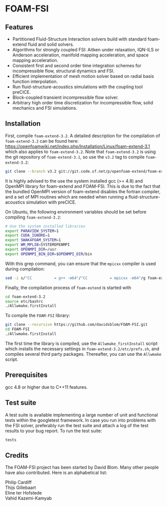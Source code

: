 FOAM-FSI
========

Features
-----------

* Partitioned Fluid-Structure Interaction solvers build with standard foam-extend fluid and solid solvers.
* Algorithms for strongly coupled FSI: Aitken under relaxation, IQN-ILS or Anderson acceleration, manifold mapping acceleration, and space mapping acceleration.
* Consistent first and second order time integration schemes for incompressible flow, structural dynamics and FSI.
* Efficient implementation of mesh motion solver based on radial basis function interpolation.
* Run fluid-structure-acoustics simulations with the coupling tool preCICE.
* Block-coupled transient incompressible flow solver.
* Arbitrary high order time discretization for incompressible flow, solid mechanics and FSI simulations.

Installation
-----------

First, compile `foam-extend-3.2`. A detailed description for the compilation of `foam-extend-3.2` can be found here: https://openfoamwiki.net/index.php/Installation/Linux/foam-extend-3.1 which also applies to `foam-extend-3.2`. Note that `foam-extend-3.2` is using the git repository of `foam-extend-3.1`, so use the `v3.2` tag to compile `foam-extend-3.2`:

``` bash
git clone --branch v3.2 git://git.code.sf.net/p/openfoam-extend/foam-extend-3.1 foam-extend-3.2
```

It is highly advised to the use the system installed gcc (>= 4.8) and OpenMPI library for foam-extend and FOAM-FSI. This is due to the fact that the bundled OpenMPI version of foam-extend disables the fortran compiler, and a set of MPI routines which are needed when running a fluid-structure-acoustics simulation with preCICE.

On Ubuntu, the following environment variables should be set before compiling `foam-extend-3.2`:

``` bash
# Use the system installed libraries
export PARAVIEW_SYSTEM=1
export CUDA_IGNORE=1
export SWAK4FOAM_SYSTEM=1
export WM_MPLIB=SYSTEMOPENMPI
export OPENMPI_DIR=/usr
export OPENMPI_BIN_DIR=$OPENMPI_DIR/bin
```

With this grep command, you can ensure that the `mpicxx` compiler is used during compilation:

``` bash
sed -i s/"CC          = g++ -m64"/"CC          = mpicxx -m64"/g foam-extend-3.2/wmake/rules/linux64Gcc/c++
```

Finally, the compilation process of `foam-extend` is started with

``` bash
cd foam-extend-3.2
source etc/bashrc
./Allwmake.firstInstall
```

To compile the `FOAM-FSI` library:

``` bash
git clone --recursive https://github.com/davidsblom/FOAM-FSI.git
cd FOAM-FSI
./Allwmake.firstInstall
```

The first time the library is compiled, use the `Allwmake_firstInstall` script which installs the necessary settings in `foam-extend-3.2/etc/prefs.sh`, and compiles several third party packages. Thereafter, you can use the `Allwmake` script.

Prerequisites
-----------

gcc 4.8 or higher due to C++11 features.

Test suite
-----------

A test suite is available implementing a large number of unit and functional tests within the googletest framework. In case you run into problems with the FSI solver, preferably run the test suite and attach a log of the test results to your bug report.
To run the test suite:
``` bash
tests
```

Credits
-----------

The FOAM-FSI project has been started by David Blom. Many other people have also contributed. Here is an alphabetical list:

Philip Cardiff  
Thijs Gillebaart  
Eline ter Hofstede  
Vahid Kazemi-Kamyab
